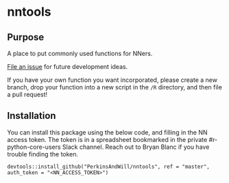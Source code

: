 # nntools

## Purpose
A place to put commonly used functions for NNers. 

[File an issue](https://github.com/PerkinsAndWill/nntools/issues) for future development ideas. 

If you have your own function  you want incorporated, please create a new branch, drop your function into a new script in the `/R` directory, and then file a pull request!

## Installation
You can install this package using the below code, and filling in the NN access token. The token is in a spreadsheet bookmarked in the private #r-python-core-users Slack channel. Reach out to Bryan Blanc if you have trouble finding the token. 

`devtools::install_github("PerkinsAndWill/nntools",
                          ref = "master",
                          auth_token = "<NN_ACCESS_TOKEN>")`
